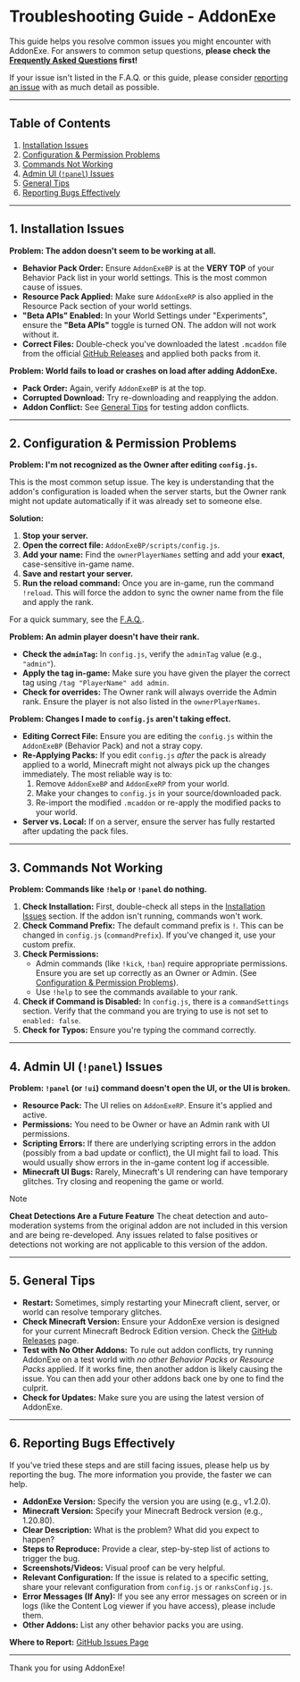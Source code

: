 # Troubleshooting Guide - AddonExe

This guide helps you resolve common issues you might encounter with AddonExe. For answers to common setup questions, **please check the [Frequently Asked Questions](F.A.Q.md) first!**

If your issue isn't listed in the F.A.Q. or this guide, please consider [reporting an issue](https://github.com/SjnExe/AddonExe/issues) with as much detail as possible.

---

## Table of Contents

1. [Installation Issues](#1-installation-issues)
2. [Configuration & Permission Problems](#2-configuration--permission-problems)
3. [Commands Not Working](#3-commands-not-working)
4. [Admin UI (`!panel`) Issues](#4-admin-ui-panel-issues)
5. [General Tips](#5-general-tips)
6. [Reporting Bugs Effectively](#6-reporting-bugs-effectively)

---

## 1. Installation Issues

**Problem: The addon doesn't seem to be working at all.**

- **Behavior Pack Order:** Ensure `AddonExeBP` is at the **VERY TOP** of your Behavior Pack list in your world settings. This is the most common cause of issues.
- **Resource Pack Applied:** Make sure `AddonExeRP` is also applied in the Resource Pack section of your world settings.
- **"Beta APIs" Enabled:** In your World Settings under "Experiments", ensure the **"Beta APIs"** toggle is turned ON. The addon will not work without it.
- **Correct Files:** Double-check you've downloaded the latest `.mcaddon` file from the official [GitHub Releases](https://github.com/SjnExe/AddonExe/releases) and applied both packs from it.

**Problem: World fails to load or crashes on load after adding AddonExe.**

- **Pack Order:** Again, verify `AddonExeBP` is at the top.
- **Corrupted Download:** Try re-downloading and reapplying the addon.
- **Addon Conflict:** See [General Tips](#5-general-tips) for testing addon conflicts.

---

## 2. Configuration & Permission Problems

**Problem: I'm not recognized as the Owner after editing `config.js`.**

This is the most common setup issue. The key is understanding that the addon's configuration is loaded when the server starts, but the Owner rank might not update automatically if it was already set to someone else.

**Solution:**
1.  **Stop your server.**
2.  **Open the correct file:** `AddonExeBP/scripts/config.js`.
3.  **Add your name:** Find the `ownerPlayerNames` setting and add your **exact**, case-sensitive in-game name.
4.  **Save and restart your server.**
5.  **Run the reload command:** Once you are in-game, run the command `!reload`. This will force the addon to sync the owner name from the file and apply the rank.

For a quick summary, see the [F.A.Q.](F.A.Q.md#how-do-i-change-the-server-owner).

**Problem: An admin player doesn't have their rank.**

- **Check the `adminTag`:** In `config.js`, verify the `adminTag` value (e.g., `"admin"`).
- **Apply the tag in-game:** Make sure you have given the player the correct tag using `/tag "PlayerName" add admin`.
- **Check for overrides:** The Owner rank will always override the Admin rank. Ensure the player is not also listed in the `ownerPlayerNames`.

**Problem: Changes I made to `config.js` aren't taking effect.**

- **Editing Correct File:** Ensure you are editing the `config.js` within the `AddonExeBP` (Behavior Pack) and not a stray copy.
- **Re-Applying Packs:** If you edit `config.js` *after* the pack is already applied to a world, Minecraft might not always pick up the changes immediately. The most reliable way is to:
  1. Remove `AddonExeBP` and `AddonExeRP` from your world.
  2. Make your changes to `config.js` in your source/downloaded pack.
  3. Re-import the modified `.mcaddon` or re-apply the modified packs to your world.
- **Server vs. Local:** If on a server, ensure the server has fully restarted after updating the pack files.

---

## 3. Commands Not Working

**Problem: Commands like `!help` or `!panel` do nothing.**

1.  **Check Installation:** First, double-check all steps in the [Installation Issues](#1-installation-issues) section. If the addon isn't running, commands won't work.
2.  **Check Command Prefix:** The default command prefix is `!`. This can be changed in `config.js` (`commandPrefix`). If you've changed it, use your custom prefix.
3.  **Check Permissions:**
    - Admin commands (like `!kick`, `!ban`) require appropriate permissions. Ensure you are set up correctly as an Owner or Admin. (See [Configuration & Permission Problems](#2-configuration--permission-problems)).
    - Use `!help` to see the commands available to your rank.
4.  **Check if Command is Disabled:** In `config.js`, there is a `commandSettings` section. Verify that the command you are trying to use is not set to `enabled: false`.
5.  **Check for Typos:** Ensure you're typing the command correctly.

---

## 4. Admin UI (`!panel`) Issues

**Problem: `!panel` (or `!ui`) command doesn't open the UI, or the UI is broken.**

- **Resource Pack:** The UI relies on `AddonExeRP`. Ensure it's applied and active.
- **Permissions:** You need to be Owner or have an Admin rank with UI permissions.
- **Scripting Errors:** If there are underlying scripting errors in the addon (possibly from a bad update or conflict), the UI might fail to load. This would usually show errors in the in-game content log if accessible.
- **Minecraft UI Bugs:** Rarely, Minecraft's UI rendering can have temporary glitches. Try closing and reopening the game or world.

> [!NOTE]
> **Cheat Detections Are a Future Feature**
> The cheat detection and auto-moderation systems from the original addon are not included in this version and are being re-developed. Any issues related to false positives or detections not working are not applicable to this version of the addon.

---

## 5. General Tips

- **Restart:** Sometimes, simply restarting your Minecraft client, server, or world can resolve temporary glitches.
- **Check Minecraft Version:** Ensure your AddonExe version is designed for your current Minecraft Bedrock Edition version. Check the [GitHub Releases](https://github.com/SjnExe/AddonExe/releases) page.
- **Test with No Other Addons:** To rule out addon conflicts, try running AddonExe on a test world with *no other Behavior Packs or Resource Packs* applied. If it works fine, then another addon is likely causing the issue. You can then add your other addons back one by one to find the culprit.
- **Check for Updates:** Make sure you are using the latest version of AddonExe.

---

## 6. Reporting Bugs Effectively

If you've tried these steps and are still facing issues, please help us by reporting the bug. The more information you provide, the faster we can help.

- **AddonExe Version:** Specify the version you are using (e.g., v1.2.0).
- **Minecraft Version:** Specify your Minecraft Bedrock version (e.g., 1.20.80).
- **Clear Description:** What is the problem? What did you expect to happen?
- **Steps to Reproduce:** Provide a clear, step-by-step list of actions to trigger the bug.
- **Screenshots/Videos:** Visual proof can be very helpful.
- **Relevant Configuration:** If the issue is related to a specific setting, share your relevant configuration from `config.js` or `ranksConfig.js`.
- **Error Messages (If Any):** If you see any error messages on screen or in logs (like the Content Log viewer if you have access), please include them.
- **Other Addons:** List any other behavior packs you are using.

**Where to Report:** [GitHub Issues Page](https://github.com/SjnExe/AddonExe/issues)

---

Thank you for using AddonExe!
